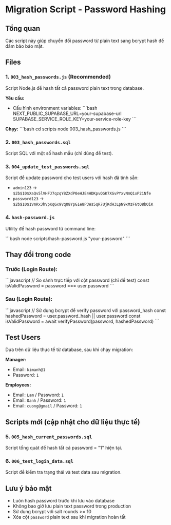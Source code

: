 # Migration Script - Password Hashing

## Tổng quan
Các script này giúp chuyển đổi password từ plain text sang bcrypt hash để đảm bảo bảo mật.

## Files

### 1. `003_hash_passwords.js` (Recommended)
Script Node.js để hash tất cả password plain text trong database.

**Yêu cầu:**
- Cấu hình environment variables:
  \`\`\`bash
  NEXT_PUBLIC_SUPABASE_URL=your-supabase-url
  SUPABASE_SERVICE_ROLE_KEY=your-service-role-key
  \`\`\`

**Chạy:**
\`\`\`bash
cd scripts
node 003_hash_passwords.js
\`\`\`

### 2. `003_hash_passwords.sql`
Script SQL với một số hash mẫu (chỉ dùng để test).

### 3. `004_update_test_passwords.sql`
Script để update password cho test users với hash đã tính sẵn:
- `admin123` -> `$2b$10$XaQv5lVHFJ7qzqY8ZXdP0eHJE4HDKpvQGK7XGvPYxvNmQ1xP2iNfe`
- `password123` -> `$2b$10$1VmRxJhVpKqGx9VqO8YpG1e8P3Ws5qR7UjKdH3LpN9xMzF6tQ8bOiK`

### 4. `hash-password.js`
Utility để hash password từ command line:

\`\`\`bash
node scripts/hash-password.js "your-password"
\`\`\`

## Thay đổi trong code

### Trước (Login Route):
\`\`\`javascript
// So sánh trực tiếp với cột password (chỉ để test)
const isValidPassword = password === user.password
\`\`\`

### Sau (Login Route):
\`\`\`javascript
// Sử dụng bcrypt để verify password với password_hash
const hashedPassword = user.password_hash || user.password
const isValidPassword = await verifyPassword(password, hashedPassword)
\`\`\`

## Test Users
Dựa trên dữ liệu thực tế từ database, sau khi chạy migration:

**Manager:**
- Email: `kimanh@1`
- Password: `1`

**Employees:**
- Email: `Lam` / Password: `1`
- Email: `Oanh` / Password: `1`  
- Email: `cuong@gmail` / Password: `1`

## Scripts mới (cập nhật cho dữ liệu thực tế)

### 5. `005_hash_current_passwords.sql`
Script tổng quát để hash tất cả password = "1" hiện tại.

### 6. `006_test_login_data.sql`
Script để kiểm tra trạng thái và test data sau migration.

## Lưu ý bảo mật
- Luôn hash password trước khi lưu vào database
- Không bao giờ lưu plain text password trong production
- Sử dụng bcrypt với salt rounds >= 10
- Xóa cột `password` plain text sau khi migration hoàn tất

